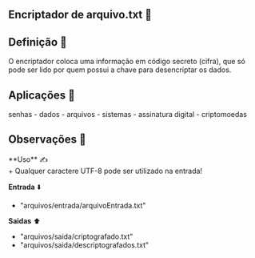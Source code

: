## Encriptador de arquivo.txt 📜

<h2>Definição 🗿</h2>
O encriptador coloca uma informação em código secreto (cifra), que só pode ser lido por quem possui a chave para desencriptar os dados.

<h2>Aplicações 📎</h2>
senhas - dados - arquivos - sistemas - assinatura digital - criptomoedas

<h2>Observações 👀</h2>
**Uso** ✍️<br>
+ Qualquer caractere UTF-8 pode ser utilizado na entrada!<br>

**Entrada** ⬇️ <br>
 + "arquivos/entrada/arquivoEntrada.txt"<br>

**Saidas** ⬆️<br>
 + "arquivos/saida/criptografado.txt"<br>
 + "arquivos/saida/descriptografados.txt"

